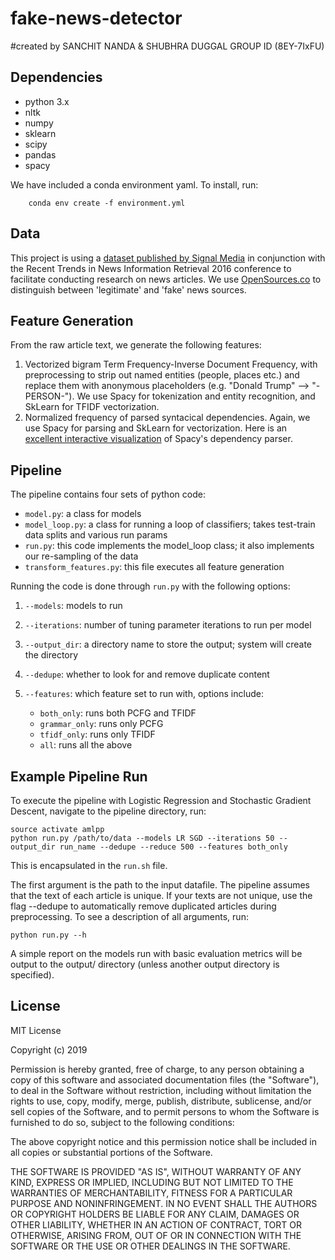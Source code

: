 # fake-news-detector
#created by 
SANCHIT NANDA 
	  &
SHUBHRA DUGGAL
GROUP ID (8EY-7IxFU)
## Dependencies
- python 3.x
- nltk
- numpy
- sklearn
- scipy
- pandas
- spacy

We have included a conda environment yaml. To install, run: 

        conda env create -f environment.yml

## Data

This project is using a [dataset published by Signal Media](http://research.signalmedia.co/newsir16/signal-dataset.html) in conjunction with the Recent Trends in News Information Retrieval 2016 conference to facilitate conducting research on news articles. We use [OpenSources.co](http://opensources.co) to distinguish between 'legitimate' and 'fake' news sources. 

## Feature Generation

From the raw article text, we generate the following features:

1. Vectorized bigram Term Frequency-Inverse Document Frequency, with preprocessing to strip out named entities (people, places etc.) and replace them with anonymous placeholders (e.g. "Donald Trump" --> "-PERSON-"). We use Spacy for tokenization and entity recognition, and SkLearn for TFIDF vectorization.
2. Normalized frequency of parsed syntacical dependencies. Again, we use Spacy for parsing and SkLearn for vectorization. Here is an [excellent interactive visualization](https://demos.explosion.ai/displacy/) of Spacy's dependency parser.

## Pipeline

The pipeline contains four sets of python code:

- `model.py`: a class for models
- `model_loop.py`: a class for running a loop of classifiers; takes test-train data splits and various run params
- `run.py`: this code implements the model_loop class; it also implements our re-sampling of the data
- `transform_features.py`: this file executes all feature generation

Running the code is done through `run.py` with the following options:

1. `--models`: models to run
2. `--iterations`: number of tuning parameter iterations to run per model
3. `--output_dir`: a directory name to store the output; system will create the directory
4. `--dedupe`: whether to look for and remove duplicate content
5. `--features`: which feature set to run with, options include:  

    - `both_only`: runs both PCFG and TFIDF
    - `grammar_only`: runs only PCFG
    - `tfidf_only`: runs only TFIDF
    - `all`: runs all the above

## Example Pipeline Run

To execute the pipeline with Logistic Regression and Stochastic Gradient Descent, navigate to the pipeline directory, run:

```
source activate amlpp
python run.py /path/to/data --models LR SGD --iterations 50 --output_dir run_name --dedupe --reduce 500 --features both_only
```
This is encapsulated in the `run.sh` file. 

The first argument is the path to the input datafile. The pipeline assumes that the text of each article is unique. If your texts are not unique, use the flag --dedupe to automatically remove duplicated articles during preprocessing. To see a description of all arguments, run:

```
python run.py --h
```

A simple report on the models run with basic evaluation metrics will be output to the output/ directory (unless another output directory is specified).


## License

MIT License

Copyright (c) 2019

Permission is hereby granted, free of charge, to any person obtaining a copy of this software and associated documentation files (the "Software"), to deal in the Software without restriction, including without limitation the rights to use, copy, modify, merge, publish, distribute, sublicense, and/or sell copies of the Software, and to permit persons to whom the Software is furnished to do so, subject to the following conditions:

The above copyright notice and this permission notice shall be included in all copies or substantial portions of the Software.

THE SOFTWARE IS PROVIDED "AS IS", WITHOUT WARRANTY OF ANY KIND, EXPRESS OR IMPLIED, INCLUDING BUT NOT LIMITED TO THE WARRANTIES OF MERCHANTABILITY, FITNESS FOR A PARTICULAR PURPOSE AND NONINFRINGEMENT. IN NO EVENT SHALL THE AUTHORS OR COPYRIGHT HOLDERS BE LIABLE FOR ANY CLAIM, DAMAGES OR OTHER LIABILITY, WHETHER IN AN ACTION OF CONTRACT, TORT OR OTHERWISE, ARISING FROM, OUT OF OR IN CONNECTION WITH THE SOFTWARE OR THE USE OR OTHER DEALINGS IN THE SOFTWARE.
